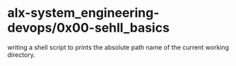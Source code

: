 # alx-system_engineering-devops/0x00-sehll_basics
writing a shell script to prints the absolute path name of the current working directory.
